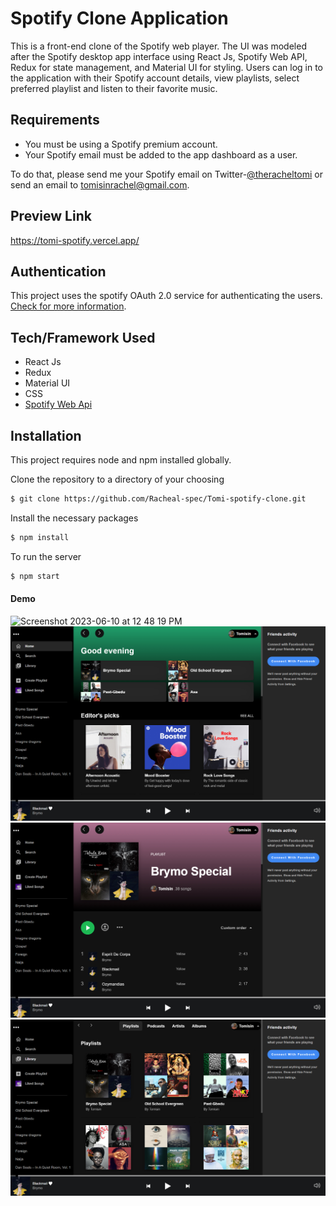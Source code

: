 # Spotify Clone Application

This is a front-end clone of the Spotify web player. The UI was modeled after the Spotify desktop app interface using React Js, Spotify Web API, Redux for state management, and Material UI for styling.
Users can log in to the application with their Spotify account details, view playlists, select preferred playlist and listen to their favorite music.

## Requirements 

- You must be using a Spotify premium account.
- Your Spotify email must be added to the app dashboard as a user. 

To do that, please send me your Spotify email on Twitter-[@theracheltomi](https://twitter.com/racheltomidev) or send an email to [tomisinrachel@gmail.com](mailto:tomisinrachel@gmail.com).

## Preview Link

https://tomi-spotify.vercel.app/

## Authentication

This project uses the spotify OAuth 2.0 service for authenticating the users. [Check for more information](https://developer.spotify.com/documentation/general/guides/authorization/).

## Tech/Framework Used

- React Js
- Redux
- Material UI
- CSS
- [Spotify Web Api](https://developer.spotify.com/documentation/web-api/)

## Installation

This project requires node and npm installed globally.

Clone the repository to a directory of your choosing

```sh
$ git clone https://github.com/Racheal-spec/Tomi-spotify-clone.git
```

Install the necessary packages

```sh
$ npm install
```

To run the server

```sh
$ npm start
```

#### Demo
![Screenshot 2023-06-10 at 12 48 19 PM](https://github.com/Racheal-spec/Tomi-spotify-clone/assets/54950873/45449ef3-ca80-497a-a367-92b6648886a0)
<img src="spotify-clone-app4.jpg" alt="spotify-clone-app">
<img src="spotify-clone-app2.jpg" alt="spotify-clone-app">
<img src="spotify-clone-app3.jpg" alt="spotify-clone-app">
